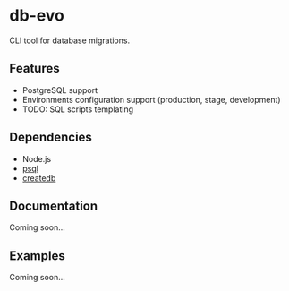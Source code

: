 # db-evo

CLI tool for database migrations.

## Features

* PostgreSQL support
* Environments configuration support (production, stage, development)
* TODO: SQL scripts templating

## Dependencies
* Node.js
* [psql](https://postgrespro.com/docs/postgrespro/13/app-psql)
* [createdb](https://postgrespro.com/docs/postgrespro/13/app-createdb)

## Documentation

Coming soon...

## Examples

Coming soon...